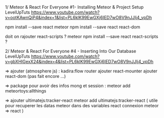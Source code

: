 1/ 
Meteor & React For Everyone #1- Installing Meteor & Project Setup
LevelUpTuts 
https://www.youtube.com/watch?v=ootKAwnQiP4&index=1&list=PL6klK99EwGXj6IED7wO8V9nJJIj4_vpDh

npm install --save react
meteor npm install --save react react-dom


doit on rajouter react-scripts ?
meteor npm install --save react react-scripts ?


2/
Meteor & React For Everyone #4 - Inserting Into Our Database
LevelUpTuts 
https://www.youtube.com/watch?v=gbXHlGexX24&index=4&list=PL6klK99EwGXj6IED7wO8V9nJJIj4_vpDh

=>
ajouter (atmosphere js) :  kadira:flow router
ajouter react-mounter
ajouter react-dom
(pas fait encore ...)

=>
package pour avoir des infos mong et session : 
meteor add meteortoys:allthings

=>
ajouter ultimatejs:tracker-react
meteor add ultimatejs:tracker-react
(
utile pour recuperer les datas meteor dans des variables react
connexion meteor => react
)
